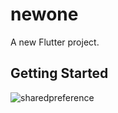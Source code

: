 # newone

A new Flutter project.

## Getting Started

![sharedpreference](https://user-images.githubusercontent.com/65438013/203070183-33c815f3-5876-43bc-818b-deadd457cb7c.gif)